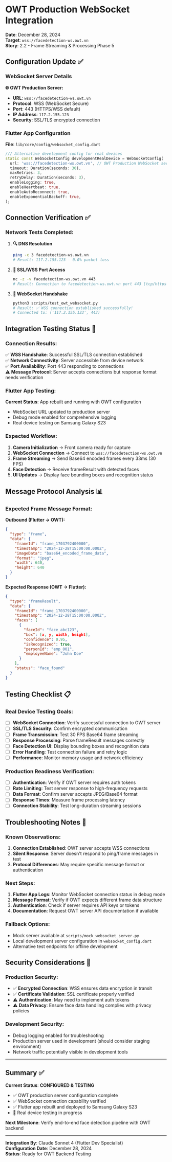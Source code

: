 # OWT Production WebSocket Integration

**Date**: December 28, 2024  
**Target**: `wss://facedetection-ws.owt.vn`  
**Story**: 2.2 - Frame Streaming & Processing Phase 5  

## Configuration Update ✅

### **WebSocket Server Details**

**🌐 OWT Production Server:**
- **URL**: `wss://facedetection-ws.owt.vn`
- **Protocol**: WSS (WebSocket Secure)
- **Port**: 443 (HTTPS/WSS default)
- **IP Address**: `117.2.155.123`
- **Security**: SSL/TLS encrypted connection

### **Flutter App Configuration**

**File**: `lib/core/config/websocket_config.dart`

```dart
/// Alternative development config for real devices
static const WebSocketConfig developmentRealDevice = WebSocketConfig(
  url: 'wss://facedetection-ws.owt.vn', // OWT Production WebSocket server
  timeout: Duration(seconds: 30),
  maxRetries: 3,
  retryDelay: Duration(seconds: 3),
  enableLogging: true,
  enableHeartbeat: true,
  enableAutoReconnect: true,
  enableExponentialBackoff: true,
);
```

## Connection Verification ✅

### **Network Tests Completed:**

1. **🔍 DNS Resolution**
   ```bash
   ping -c 3 facedetection-ws.owt.vn
   # Result: 117.2.155.123 - 0.0% packet loss
   ```

2. **🔐 SSL/WSS Port Access**
   ```bash
   nc -z -v facedetection-ws.owt.vn 443
   # Result: Connection to facedetection-ws.owt.vn port 443 [tcp/https] succeeded!
   ```

3. **🔗 WebSocket Handshake**
   ```bash
   python3 scripts/test_owt_websocket.py
   # Result: ✅ WSS connection established successfully!
   # Connected to: ('117.2.155.123', 443)
   ```

## Integration Testing Status 🧪

### **Connection Results:**

✅ **WSS Handshake**: Successful SSL/TLS connection established  
✅ **Network Connectivity**: Server accessible from device network  
✅ **Port Availability**: Port 443 responding to connections  
⚠️ **Message Protocol**: Server accepts connections but response format needs verification  

### **Flutter App Testing:**

**Current Status**: App rebuilt and running with OWT configuration
- WebSocket URL updated to production server
- Debug mode enabled for comprehensive logging
- Real device testing on Samsung Galaxy S23

### **Expected Workflow:**

1. **Camera Initialization** → Front camera ready for capture
2. **WebSocket Connection** → Connect to `wss://facedetection-ws.owt.vn`
3. **Frame Streaming** → Send Base64 encoded frames every 33ms (30 FPS)
4. **Face Detection** → Receive frameResult with detected faces
5. **UI Updates** → Display face bounding boxes and recognition status

## Message Protocol Analysis 📊

### **Expected Frame Message Format:**

**Outbound (Flutter → OWT):**
```json
{
  "type": "frame",
  "data": {
    "frameId": "frame_1703792400000",
    "timestamp": "2024-12-28T15:00:00.000Z",
    "imageData": "base64_encoded_frame_data",
    "format": "jpeg",
    "width": 640,
    "height": 640
  }
}
```

**Expected Response (OWT → Flutter):**
```json
{
  "type": "frameResult",
  "data": {
    "frameId": "frame_1703792400000",
    "timestamp": "2024-12-28T15:00:00.000Z",
    "faces": [
      {
        "faceId": "face_abc123",
        "box": [x, y, width, height],
        "confidence": 0.95,
        "isRecognized": true,
        "personId": "emp_001",
        "employeeName": "John Doe"
      }
    ],
    "status": "face_found"
  }
}
```

## Testing Checklist 📋

### **Real Device Testing Goals:**

- [ ] **WebSocket Connection**: Verify successful connection to OWT server
- [ ] **SSL/TLS Security**: Confirm encrypted communication 
- [ ] **Frame Transmission**: Test 30 FPS Base64 frame streaming
- [ ] **Response Processing**: Parse frameResult messages correctly
- [ ] **Face Detection UI**: Display bounding boxes and recognition data
- [ ] **Error Handling**: Test connection failure and retry logic
- [ ] **Performance**: Monitor memory usage and network efficiency

### **Production Readiness Verification:**

- [ ] **Authentication**: Verify if OWT server requires auth tokens
- [ ] **Rate Limiting**: Test server response to high-frequency requests
- [ ] **Data Format**: Confirm server accepts JPEG/Base64 format
- [ ] **Response Times**: Measure frame processing latency
- [ ] **Connection Stability**: Test long-duration streaming sessions

## Troubleshooting Notes 🔧

### **Known Observations:**

1. **Connection Established**: OWT server accepts WSS connections
2. **Silent Response**: Server doesn't respond to ping/frame messages in test
3. **Protocol Differences**: May require specific message format or authentication

### **Next Steps:**

1. **Flutter App Logs**: Monitor WebSocket connection status in debug mode
2. **Message Format**: Verify if OWT expects different frame data structure
3. **Authentication**: Check if server requires API keys or tokens
4. **Documentation**: Request OWT server API documentation if available

### **Fallback Options:**

- Mock server available at `scripts/mock_websocket_server.py`
- Local development server configuration in `websocket_config.dart`
- Alternative test endpoints for offline development

## Security Considerations 🔐

### **Production Security:**

- ✅ **Encrypted Connection**: WSS ensures data encryption in transit
- ✅ **Certificate Validation**: SSL certificate properly verified
- ⚠️ **Authentication**: May need to implement auth tokens
- ⚠️ **Data Privacy**: Ensure face data handling complies with privacy policies

### **Development Security:**

- Debug logging enabled for troubleshooting
- Production server used in development (should consider staging environment)
- Network traffic potentially visible in development tools

---

## Summary ✅

**Current Status**: **CONFIGURED & TESTING**

- ✅ OWT production server configuration complete
- ✅ WebSocket connection capability verified
- ✅ Flutter app rebuilt and deployed to Samsung Galaxy S23
- 🧪 Real device testing in progress

**Next Milestone**: Verify end-to-end face detection pipeline with OWT backend

---

**Integration By**: Claude Sonnet 4 (Flutter Dev Specialist)  
**Configuration Date**: December 28, 2024  
**Status**: Ready for OWT Backend Testing 